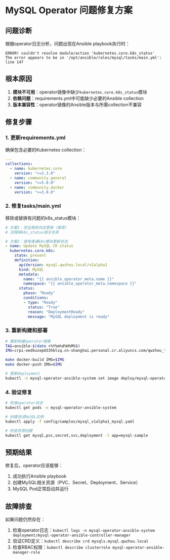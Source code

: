 # MySQL Operator 问题修复方案

## 问题诊断
根据operator日志分析，问题出现在Ansible playbook执行时：
```
ERROR! couldn't resolve module/action 'kubernetes.core.k8s_status'
The error appears to be in '/opt/ansible/roles/mysql/tasks/main.yml': line 147
```

## 根本原因
1. **模块不可用**：operator镜像中缺少`kubernetes.core.k8s_status`模块
2. **依赖问题**：requirements.yml中可能缺少必要的Ansible collection
3. **版本兼容性**：operator镜像的Ansible版本与所需collection不兼容

## 修复步骤

### 1. 更新requirements.yml
确保包含必要的Kubernetes collection：

```yaml
---
collections:
  - name: kubernetes.core
    version: ">=2.3.0"
  - name: community.general
    version: ">=5.0.0"
  - name: community.docker
    version: ">=3.0.0"
```

### 2. 修复tasks/main.yml
移除或替换有问题的k8s_status模块：

```yaml
# 方案1：完全移除状态更新（推荐）
# 注释掉k8s_status相关任务

# 方案2：使用普通k8s模块更新状态
- name: Update MySQL CR status
  kubernetes.core.k8s:
    state: present
    definition:
      apiVersion: mysql.qwzhou.local/v1alpha1
      kind: MySQL
      metadata:
        name: "{{ ansible_operator_meta.name }}"
        namespace: "{{ ansible_operator_meta.namespace }}"
      status:
        phase: "Ready"
        conditions:
        - type: "Ready"
          status: "True"
          reason: "DeploymentReady"
          message: "MySQL deployment is ready"
```

### 3. 重新构建和部署
```bash
# 重新构建operator镜像
TAG=ansible-$(date +%Y%m%d%H%M%S)
IMG=crpi-oedkuzepm53hblsq.cn-shanghai.personal.cr.aliyuncs.com/qwzhou_test/operator:$TAG

make docker-build IMG=$IMG
make docker-push IMG=$IMG

# 更新deployment
kubectl -n mysql-operator-ansible-system set image deploy/mysql-operator-ansible-controller-manager manager=$IMG
```

### 4. 验证修复
```bash
# 检查operator状态
kubectl get pods -n mysql-operator-ansible-system

# 创建测试MySQL实例
kubectl apply -f config/samples/mysql_v1alpha1_mysql.yaml

# 检查资源创建
kubectl get mysql,pvc,secret,svc,deployment -l app=mysql-sample
```

## 预期结果
修复后，operator应该能够：
1. 成功执行Ansible playbook
2. 创建MySQL相关资源（PVC、Secret、Deployment、Service）
3. MySQL Pod正常启动并运行

## 故障排查
如果问题仍然存在：
1. 检查operator日志：`kubectl logs -n mysql-operator-ansible-system deployment/mysql-operator-ansible-controller-manager`
2. 验证CRD定义：`kubectl describe crd mysqls.mysql.qwzhou.local`
3. 检查RBAC权限：`kubectl describe clusterrole mysql-operator-ansible-manager-role`